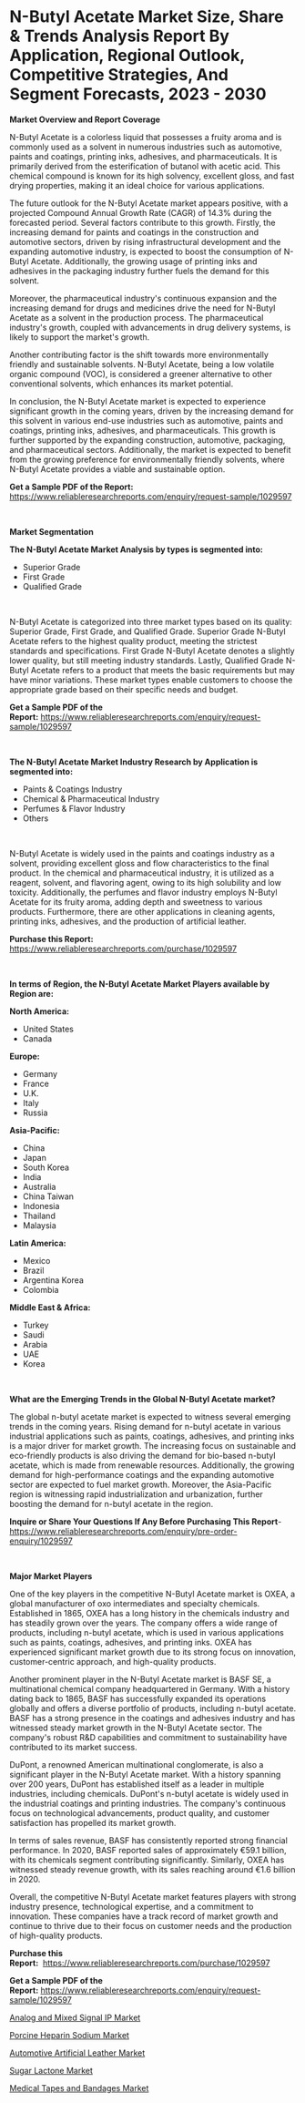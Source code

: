<p><h1>N-Butyl Acetate Market Size, Share & Trends Analysis Report By Application, Regional Outlook, Competitive Strategies, And Segment Forecasts, 2023 - 2030</h1></p><p><strong>Market Overview and Report Coverage</strong></p>
<p><p>N-Butyl Acetate is a colorless liquid that possesses a fruity aroma and is commonly used as a solvent in numerous industries such as automotive, paints and coatings, printing inks, adhesives, and pharmaceuticals. It is primarily derived from the esterification of butanol with acetic acid. This chemical compound is known for its high solvency, excellent gloss, and fast drying properties, making it an ideal choice for various applications.</p><p>The future outlook for the N-Butyl Acetate market appears positive, with a projected Compound Annual Growth Rate (CAGR) of 14.3% during the forecasted period. Several factors contribute to this growth. Firstly, the increasing demand for paints and coatings in the construction and automotive sectors, driven by rising infrastructural development and the expanding automotive industry, is expected to boost the consumption of N-Butyl Acetate. Additionally, the growing usage of printing inks and adhesives in the packaging industry further fuels the demand for this solvent.</p><p>Moreover, the pharmaceutical industry's continuous expansion and the increasing demand for drugs and medicines drive the need for N-Butyl Acetate as a solvent in the production process. The pharmaceutical industry's growth, coupled with advancements in drug delivery systems, is likely to support the market's growth.</p><p>Another contributing factor is the shift towards more environmentally friendly and sustainable solvents. N-Butyl Acetate, being a low volatile organic compound (VOC), is considered a greener alternative to other conventional solvents, which enhances its market potential.</p><p>In conclusion, the N-Butyl Acetate market is expected to experience significant growth in the coming years, driven by the increasing demand for this solvent in various end-use industries such as automotive, paints and coatings, printing inks, adhesives, and pharmaceuticals. This growth is further supported by the expanding construction, automotive, packaging, and pharmaceutical sectors. Additionally, the market is expected to benefit from the growing preference for environmentally friendly solvents, where N-Butyl Acetate provides a viable and sustainable option.</p></p>
<p><strong>Get a Sample PDF of the Report:</strong> <a href="https://www.reliableresearchreports.com/enquiry/request-sample/1029597">https://www.reliableresearchreports.com/enquiry/request-sample/1029597</a></p>
<p>&nbsp;</p>
<p><strong>Market Segmentation</strong></p>
<p><strong>The N-Butyl Acetate Market Analysis by types is segmented into:</strong></p>
<p><ul><li>Superior Grade</li><li>First Grade</li><li>Qualified Grade</li></ul></p>
<p>&nbsp;</p>
<p><p>N-Butyl Acetate is categorized into three market types based on its quality: Superior Grade, First Grade, and Qualified Grade. Superior Grade N-Butyl Acetate refers to the highest quality product, meeting the strictest standards and specifications. First Grade N-Butyl Acetate denotes a slightly lower quality, but still meeting industry standards. Lastly, Qualified Grade N-Butyl Acetate refers to a product that meets the basic requirements but may have minor variations. These market types enable customers to choose the appropriate grade based on their specific needs and budget.</p></p>
<p><strong>Get a Sample PDF of the Report:</strong>&nbsp;<a href="https://www.reliableresearchreports.com/enquiry/request-sample/1029597">https://www.reliableresearchreports.com/enquiry/request-sample/1029597</a></p>
<p>&nbsp;</p>
<p><strong>The N-Butyl Acetate Market Industry Research by Application is segmented into:</strong></p>
<p><ul><li>Paints & Coatings Industry</li><li>Chemical & Pharmaceutical Industry</li><li>Perfumes & Flavor Industry</li><li>Others</li></ul></p>
<p>&nbsp;</p>
<p><p>N-Butyl Acetate is widely used in the paints and coatings industry as a solvent, providing excellent gloss and flow characteristics to the final product. In the chemical and pharmaceutical industry, it is utilized as a reagent, solvent, and flavoring agent, owing to its high solubility and low toxicity. Additionally, the perfumes and flavor industry employs N-Butyl Acetate for its fruity aroma, adding depth and sweetness to various products. Furthermore, there are other applications in cleaning agents, printing inks, adhesives, and the production of artificial leather.</p></p>
<p><strong>Purchase this Report:</strong>&nbsp; <a href="https://www.reliableresearchreports.com/purchase/1029597">https://www.reliableresearchreports.com/purchase/1029597</a></p>
<p>&nbsp;</p>
<p><strong>In terms of Region, the N-Butyl Acetate Market Players available by Region are:</strong></p>
<p>
    <p> <strong> North America: </strong>
        <ul>
            <li>United States</li>
            <li>Canada</li>
        </ul>
        </p> 
    <p> <strong> Europe: </strong>
        <ul>
            <li>Germany</li>
            <li>France</li>
            <li>U.K.</li>
            <li>Italy</li>
            <li>Russia</li>
        </ul>
        </p> 
    <p> <strong> Asia-Pacific: </strong>
        <ul>
            <li>China</li>
            <li>Japan</li>
            <li>South Korea</li>
            <li>India</li>
            <li>Australia</li>
            <li>China Taiwan</li>
            <li>Indonesia</li>
            <li>Thailand</li>
            <li>Malaysia</li>
        </ul>
        </p> 
    <p> <strong> Latin America: </strong>
        <ul>
            <li>Mexico</li>
            <li>Brazil</li>
            <li>Argentina Korea</li>
            <li>Colombia</li>
        </ul>
        </p> 
    <p> <strong> Middle East & Africa: </strong>
        <ul>
            <li>Turkey</li>
            <li>Saudi</li>
            <li>Arabia</li>
            <li>UAE</li>
            <li>Korea</li>
        </ul>
    </p>
    </p>
<p>&nbsp;</p>
<p><strong>What are the Emerging Trends in the Global N-Butyl Acetate market?</strong></p>
<p><p>The global n-butyl acetate market is expected to witness several emerging trends in the coming years. Rising demand for n-butyl acetate in various industrial applications such as paints, coatings, adhesives, and printing inks is a major driver for market growth. The increasing focus on sustainable and eco-friendly products is also driving the demand for bio-based n-butyl acetate, which is made from renewable resources. Additionally, the growing demand for high-performance coatings and the expanding automotive sector are expected to fuel market growth. Moreover, the Asia-Pacific region is witnessing rapid industrialization and urbanization, further boosting the demand for n-butyl acetate in the region.</p></p>
<p><strong>Inquire or Share Your Questions If Any Before Purchasing This Report</strong>- <a href="https://www.reliableresearchreports.com/enquiry/pre-order-enquiry/1029597">https://www.reliableresearchreports.com/enquiry/pre-order-enquiry/1029597</a></p>
<p>&nbsp;</p>
<p><strong>Major Market Players</strong></p>
<p><p>One of the key players in the competitive N-Butyl Acetate market is OXEA, a global manufacturer of oxo intermediates and specialty chemicals. Established in 1865, OXEA has a long history in the chemicals industry and has steadily grown over the years. The company offers a wide range of products, including n-butyl acetate, which is used in various applications such as paints, coatings, adhesives, and printing inks. OXEA has experienced significant market growth due to its strong focus on innovation, customer-centric approach, and high-quality products.</p><p>Another prominent player in the N-Butyl Acetate market is BASF SE, a multinational chemical company headquartered in Germany. With a history dating back to 1865, BASF has successfully expanded its operations globally and offers a diverse portfolio of products, including n-butyl acetate. BASF has a strong presence in the coatings and adhesives industry and has witnessed steady market growth in the N-Butyl Acetate sector. The company's robust R&D capabilities and commitment to sustainability have contributed to its market success.</p><p>DuPont, a renowned American multinational conglomerate, is also a significant player in the N-Butyl Acetate market. With a history spanning over 200 years, DuPont has established itself as a leader in multiple industries, including chemicals. DuPont's n-butyl acetate is widely used in the industrial coatings and printing industries. The company's continuous focus on technological advancements, product quality, and customer satisfaction has propelled its market growth.</p><p>In terms of sales revenue, BASF has consistently reported strong financial performance. In 2020, BASF reported sales of approximately €59.1 billion, with its chemicals segment contributing significantly. Similarly, OXEA has witnessed steady revenue growth, with its sales reaching around €1.6 billion in 2020.</p><p>Overall, the competitive N-Butyl Acetate market features players with strong industry presence, technological expertise, and a commitment to innovation. These companies have a track record of market growth and continue to thrive due to their focus on customer needs and the production of high-quality products.</p></p>
<p><strong>Purchase this Report:</strong>&nbsp;&nbsp;<a href="https://www.reliableresearchreports.com/purchase/1029597">https://www.reliableresearchreports.com/purchase/1029597</a></p>
<p></p>
<p><strong>Get a Sample PDF of the Report:</strong>&nbsp;<a href="https://www.reliableresearchreports.com/enquiry/request-sample/1029597">https://www.reliableresearchreports.com/enquiry/request-sample/1029597</a></p>
<p><p><a href="https://issuu.com/reportprime-2/docs/analog-and-mixed-signal-ip-market-size-2030.pptx?fr=xKAE9_zU1NQ">Analog and Mixed Signal IP Market</a></p><p><a href="https://www.linkedin.com/pulse/porcine-heparin-sodium-market-size-share-global-analysis-5jcye/">Porcine Heparin Sodium Market</a></p><p><a href="https://medium.com/@bradomar67436/automotive-artificial-leather-market-size-growth-forecast-2023-2030-02362d115a73">Automotive Artificial Leather Market</a></p><p><a href="https://www.linkedin.com/pulse/sugar-lactone-market-size-share-amp-trends-analysis-report-4yvve/">Sugar Lactone Market</a></p><p><a href="https://www.reportprime.com/medical-tapes-and-bandages-r8621">Medical Tapes and Bandages Market</a></p></p>